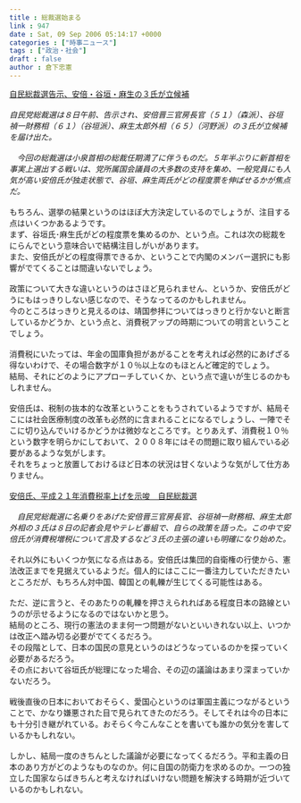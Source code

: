```yaml
---
title : 総裁選始まる
link : 947
date : Sat, 09 Sep 2006 05:14:17 +0000
categories : ["時事ニュース"]
tags : ["政治・社会"]
draft : false
author : 倉下忠憲
---
```


<A HREF="http://www.yomiuri.co.jp/politics/news/20060908it03.htm?from=top" TARGET="_blank">自民総裁選告示、安倍・谷垣・麻生の３氏が立候補</A><BR><BR><I>自民党総裁選は８日午前、告示され、安倍晋三官房長官（５１）（森派）、谷垣禎一財務相（６１）（谷垣派）、麻生太郎外相（６５）（河野派）の３氏が立候補を届け出た。<BR><BR>　今回の総裁選は小泉首相の総裁任期満了に伴うものだ。５年半ぶりに新首相を事実上選出する戦いは、党所属国会議員の大多数の支持を集め、一般党員にも人気が高い安倍氏が独走状態で、谷垣、麻生両氏がどの程度票を伸ばせるかが焦点だ。</I><BR><BR>もちろん、選挙の結果というのはほぼ大方決定しているのでしょうが、注目する点はいくつかあるようです。<BR>まず、谷垣氏･麻生氏がどの程度票を集めるのか、という点。これは次の総裁をにらんでという意味合いで結構注目しがいがあります。<BR>また、安倍氏がどの程度得票できるか、ということで内閣のメンバー選択にも影響がでてくることは間違いないでしょう。<BR><BR>政策について大きな違いというのはさほど見られません、というか、安倍氏がどうにもはっきりしない感じなので、そうなってるのかもしれません。<BR>今のところはっきりと見えるのは、靖国参拝についてはっきりと行かないと断言しているかどうか、という点と、消費税アップの時期についての明言ということでしょう。<BR><BR>消費税にいたっては、年金の国庫負担があがることを考えれば必然的にあげざる得ないわけで、その場合数字が１０％以上なのもほとんど確定的でしょう。<BR>結局、それにどのようにアプローチしていくか、という点で違いが生じるのかもしれません。<BR><BR>安倍氏は、税制の抜本的な改革ということをもうされているようですが、結局そこには社会医療制度の改革も必然的に含まれることになるでしょうし、一陣でそこに切り込んでいけるかどうかは微妙なところです。とりあえず、消費税１０％という数字を明らかにしておいて、２００８年にはその問題に取り組んでいる必要があるような気がします。<BR>それをちょっと放置しておけるほど日本の状況は甘くないような気がして仕方ありません。<BR><BR><A HREF="http://www.iza.ne.jp/news/newsarticle/18474/" TARGET="_blank">安倍氏、平成２１年消費税率上げを示唆　自民総裁選</A><BR><BR><I>　自民党総裁選に名乗りをあげた安倍晋三官房長官、谷垣禎一財務相、麻生太郎外相の３氏は８日の記者会見やテレビ番組で、自らの政策を語った。この中で安倍氏が消費税増税について言及するなど３氏の主張の違いも明確になり始めた。</I><BR><BR>それ以外にもいくつか気になる点はある。安倍氏は集団的自衛権の行使から、憲法改正までを見据えているようだ。個人的にはここに一番注力していただきたいところだが、もちろん対中国、韓国との軋轢が生じてくる可能性はある。<BR><BR>ただ、逆に言うと、そのあたりの軋轢を押さえられればある程度日本の路線というのが示せるようになるのではないかと思う。<BR>結局のところ、現行の憲法のまま何一つ問題がないといいきれない以上、いつかは改正へ踏み切る必要がでてくるだろう。<BR>その段階として、日本の国民の意見というのはどうなっているのかを探っていく必要があるだろう。<BR>その点において谷垣氏が総理になった場合、その辺の議論はあまり深まっていかないだろう。<BR><BR>戦後直後の日本においておそらく、愛国心というのは軍国主義につながるということで、かなり嫌悪された目で見られてきたのだろう。そしてそれは今の日本にも十分引き継がれている。おそらく今こんなことを書いても誰かの気分を害しているかもしれない。<BR><BR>しかし、結局一度のきちんとした議論が必要になってくるだろう。平和主義の日本のあり方がどのようなものなのか。何に自国の防衛力を求めるのか。一つの独立した国家ならばきちんと考えなければいけない問題を解決する時期が近づいているのかもしれない。<BR><br><br>
